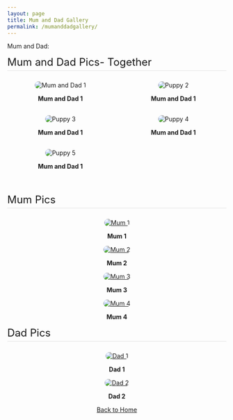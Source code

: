 ```yaml
---
layout: page
title: Mum and Dad Gallery
permalink: /mumanddadgallery/
---
```



Mum and Dad:


<style>
.gallery {
  display: grid;
  grid-template-columns: repeat(auto-fit, minmax(200px, 1fr));
  gap: 16px;
  margin-top: 24px;
}
.gallery-item {
  text-align: center;
}
.gallery-item img {
  max-width: 100%;
  height: auto;
  border-radius: 12px;
}
.section {
  margin-bottom: 40px;
}
.section-title {
  font-size: 1.5rem;
  margin-bottom: 16px;
  text-align: left;
  border-bottom: 2px solid #eee;
  padding-bottom: 4px;
}
</style>


<div class="section">
  <div class="section-title">Mum and Dad Pics- Together</div>
  <div class="gallery">
    <div class="gallery-item">
        <img src="https://imagedelivery.net/t3wCsGMKGPWUV8JSaoSPtQ/909abca4-777f-40be-50d8-183ccaa74000/public" alt="Mum and Dad 1">
      </a>
      <p><strong>Mum and Dad 1 </strong></p>
    </div>
    <div class="gallery-item">
        <img src="https://cdn.pixabay.com/photo/2017/06/25/20/53/puppy-2441961_960_720.jpg" alt="Puppy 2">
      </a>
      <p><strong>Mum and Dad 1 </strong></p>
    </div>
    <div class="gallery-item">
        <img src="https://cdn.pixabay.com/photo/2017/06/25/20/53/puppy-2441961_960_720.jpg" alt="Puppy 3">
      </a>
      <p><strong>Mum and Dad 1 </strong></p>
    </div>
    <div class="gallery-item">
        <img src="https://cdn.pixabay.com/photo/2017/06/25/20/53/puppy-2441961_960_720.jpg" alt="Puppy 4">
      </a>
      <p><strong>Mum and Dad 1 </strong></p>
    </div> 
    <div class="gallery-item">
        <img src="https://cdn.pixabay.com/photo/2017/06/25/20/53/puppy-2441961_960_720.jpg" alt="Puppy 5">
      </a>
      <p><strong>Mum and Dad 1 </strong></p>
    </div>
  </div>
</div>


<div class="section">
  <div class="section-title">Mum Pics</div>
  <div class="gallery">
    <div class="gallery-item">
    <a href="/mumanddadgallery">
        <img src="https://imagedelivery.net/t3wCsGMKGPWUV8JSaoSPtQ/f9b73769-ba33-402f-d3cf-6fb8f633eb00/public" alt="Mum 1"></a>
        <p><strong>Mum 1</strong></p>

   <div class="gallery-item">
    <a href="/mumanddadgallery">
        <img src="https://imagedelivery.net/t3wCsGMKGPWUV8JSaoSPtQ/a154c8fb-b4b2-4c6d-8693-dc5a8a47f900/public" alt="Mum 2"></a>
        <p><strong>Mum 2</strong></p>


   <div class="gallery-item">
    <a href="/mumanddadgallery">
        <img src="https://imagedelivery.net/t3wCsGMKGPWUV8JSaoSPtQ/6aa729ce-c372-4908-7325-9db495600900/public" alt="Mum 3"></a>
        <p><strong>Mum 3</strong></p>


   <div class="gallery-item">
    <a href="/mumanddadgallery">
        <img src="https://imagedelivery.net/t3wCsGMKGPWUV8JSaoSPtQ/8cc18e5d-cf81-472b-0c10-d15a33077200/public" alt="Mum 4"></a>
        <p><strong>Mum 4</strong></p>


  <div class="/gallery">
  </div>



  <div class="section">
  <div class="section-title">Dad Pics</div>
  <div class="gallery">
    <div class="gallery-item">
    <a href="/mumanddadgallery">
        <img src="https://imagedelivery.net/t3wCsGMKGPWUV8JSaoSPtQ/a59b4963-0805-48e1-f35d-f63ee3ffae00/public" alt="Dad 1"></a>
        <p><strong>Dad 1</strong></p>
        

   <div class="gallery-item">
    <a href="/mumanddadgallery">
        <img src="https://imagedelivery.net/t3wCsGMKGPWUV8JSaoSPtQ/a154c8fb-b4b2-4c6d-8693-dc5a8a47f900/public" alt="Dad 2"></a>
        <p><strong>Dad 2</strong></p>
  </div>



















[Back to Home](/)



